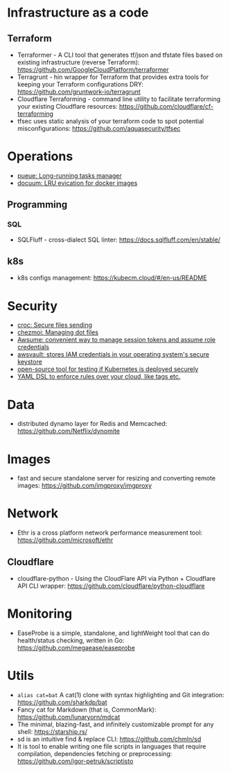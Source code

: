 # Infrastructure as a code
## Terraform

* Terraformer - A CLI tool that generates tf/json and tfstate files based on existing infrastructure (reverse Terraform): https://github.com/GoogleCloudPlatform/terraformer
* Terragrunt - hin wrapper for Terraform that provides extra tools for keeping your Terraform configurations DRY: https://github.com/gruntwork-io/terragrunt
* Cloudflare Terraforming - command line utility to facilitate terraforming your existing Cloudflare resources: https://github.com/cloudflare/cf-terraforming
* tfsec uses static analysis of your terraform code to spot potential misconfigurations: https://github.com/aquasecurity/tfsec

# Operations

* [pueue: Long-running tasks manager](https://github.com/Nukesor/pueue#why-should-i-use-it)
* [docuum: LRU evication for docker images](https://github.com/stepchowfun/docuum)

## Programming
### SQL

* SQLFluff - cross-dialect SQL linter: https://docs.sqlfluff.com/en/stable/

## k8s

* k8s configs management: https://kubecm.cloud/#/en-us/README

# Security

* [croc: Secure files sending](https://github.com/schollz/croc)
* [chezmoi: Managing dot files](https://www.chezmoi.io/)
* [Awsume: convenient way to manage session tokens and assume role credentials](https://awsu.me/)
* [awsvault: stores IAM credentials in your operating system's secure keystore](https://github.com/99designs/aws-vault)
* [open-source tool for testing if Kubernetes is deployed securely](https://github.com/armosec/kubescape)
* [YAML DSL to enforce rules over your cloud, like tags etc.](https://cloudcustodian.io/)

# Data

* distributed dynamo layer for Redis and Memcached: https://github.com/Netflix/dynomite

# Images

* fast and secure standalone server for resizing and converting remote images: https://github.com/imgproxy/imgproxy

# Network

* Ethr is a cross platform network performance measurement tool: https://github.com/microsoft/ethr

## Cloudflare

* cloudflare-python - Using the CloudFlare API via Python + Cloudflare API CLI wrapper: https://github.com/cloudflare/python-cloudflare

# Monitoring

* EaseProbe is a simple, standalone, and lightWeight tool that can do health/status checking, written in Go: https://github.com/megaease/easeprobe

# Utils

* `alias cat=bat` A cat(1) clone with syntax highlighting and Git integration: https://github.com/sharkdp/bat
* Fancy cat for Markdown (that is, CommonMark): https://github.com/lunaryorn/mdcat
* The minimal, blazing-fast, and infinitely customizable prompt for any shell: https://starship.rs/
* sd is an intuitive find & replace CLI: https://github.com/chmln/sd
* It is tool to enable writing one file scripts in languages that require compilation, dependencies fetching or preprocessing: https://github.com/igor-petruk/scriptisto
